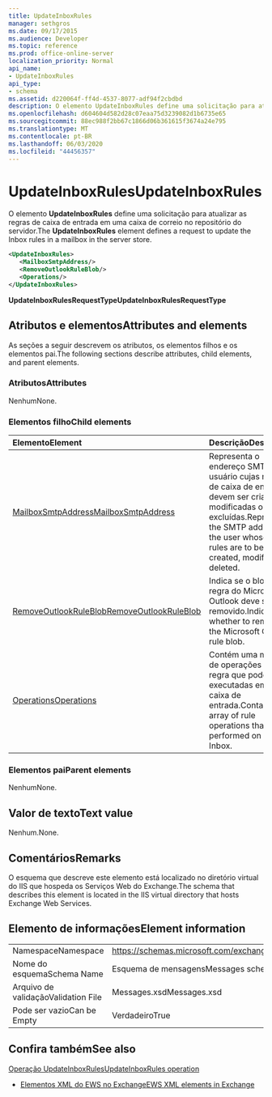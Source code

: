 ```yaml
---
title: UpdateInboxRules
manager: sethgros
ms.date: 09/17/2015
ms.audience: Developer
ms.topic: reference
ms.prod: office-online-server
localization_priority: Normal
api_name:
- UpdateInboxRules
api_type:
- schema
ms.assetid: d220064f-ff4d-4537-8077-adf94f2cbdbd
description: O elemento UpdateInboxRules define uma solicitação para atualizar as regras de caixa de entrada em uma caixa de correio no repositório do servidor.
ms.openlocfilehash: d604604d582d28c07eaa75d3239082d1b6735e65
ms.sourcegitcommit: 88ec988f2bb67c1866d06b361615f3674a24e795
ms.translationtype: MT
ms.contentlocale: pt-BR
ms.lasthandoff: 06/03/2020
ms.locfileid: "44456357"
---
```

# <a name="updateinboxrules"></a><span data-ttu-id="3a54b-103">UpdateInboxRules</span><span class="sxs-lookup"><span data-stu-id="3a54b-103">UpdateInboxRules</span></span>

<span data-ttu-id="3a54b-104">O elemento **UpdateInboxRules** define uma solicitação para atualizar as regras de caixa de entrada em uma caixa de correio no repositório do servidor.</span><span class="sxs-lookup"><span data-stu-id="3a54b-104">The **UpdateInboxRules** element defines a request to update the Inbox rules in a mailbox in the server store.</span></span> 
  
```XML
<UpdateInboxRules>
   <MailboxSmtpAddress/>
   <RemoveOutlookRuleBlob/>
   <Operations/>
</UpdateInboxRules>
```

 <span data-ttu-id="3a54b-105">**UpdateInboxRulesRequestType**</span><span class="sxs-lookup"><span data-stu-id="3a54b-105">**UpdateInboxRulesRequestType**</span></span>
## <a name="attributes-and-elements"></a><span data-ttu-id="3a54b-106">Atributos e elementos</span><span class="sxs-lookup"><span data-stu-id="3a54b-106">Attributes and elements</span></span>

<span data-ttu-id="3a54b-107">As seções a seguir descrevem os atributos, os elementos filhos e os elementos pai.</span><span class="sxs-lookup"><span data-stu-id="3a54b-107">The following sections describe attributes, child elements, and parent elements.</span></span>
  
### <a name="attributes"></a><span data-ttu-id="3a54b-108">Atributos</span><span class="sxs-lookup"><span data-stu-id="3a54b-108">Attributes</span></span>

<span data-ttu-id="3a54b-109">Nenhum</span><span class="sxs-lookup"><span data-stu-id="3a54b-109">None.</span></span>
  
### <a name="child-elements"></a><span data-ttu-id="3a54b-110">Elementos filho</span><span class="sxs-lookup"><span data-stu-id="3a54b-110">Child elements</span></span>

|<span data-ttu-id="3a54b-111">**Elemento**</span><span class="sxs-lookup"><span data-stu-id="3a54b-111">**Element**</span></span>|<span data-ttu-id="3a54b-112">**Descrição**</span><span class="sxs-lookup"><span data-stu-id="3a54b-112">**Description**</span></span>|
|:-----|:-----|
|[<span data-ttu-id="3a54b-113">MailboxSmtpAddress</span><span class="sxs-lookup"><span data-stu-id="3a54b-113">MailboxSmtpAddress</span></span>](mailboxsmtpaddress.md) <br/> |<span data-ttu-id="3a54b-114">Representa o endereço SMTP do usuário cujas regras de caixa de entrada devem ser criadas, modificadas ou excluídas.</span><span class="sxs-lookup"><span data-stu-id="3a54b-114">Represents the SMTP address of the user whose Inbox rules are to be created, modified, or deleted.</span></span>  <br/> |
|[<span data-ttu-id="3a54b-115">RemoveOutlookRuleBlob</span><span class="sxs-lookup"><span data-stu-id="3a54b-115">RemoveOutlookRuleBlob</span></span>](removeoutlookruleblob.md) <br/> |<span data-ttu-id="3a54b-116">Indica se o blob de regra do Microsoft Outlook deve ser removido.</span><span class="sxs-lookup"><span data-stu-id="3a54b-116">Indicates whether to remove the Microsoft Outlook rule blob.</span></span>  <br/> |
|[<span data-ttu-id="3a54b-117">Operations</span><span class="sxs-lookup"><span data-stu-id="3a54b-117">Operations</span></span>](operations.md) <br/> |<span data-ttu-id="3a54b-118">Contém uma matriz de operações de regra que podem ser executadas em uma caixa de entrada.</span><span class="sxs-lookup"><span data-stu-id="3a54b-118">Contains an array of rule operations that can be performed on an Inbox.</span></span>  <br/> |
   
### <a name="parent-elements"></a><span data-ttu-id="3a54b-119">Elementos pai</span><span class="sxs-lookup"><span data-stu-id="3a54b-119">Parent elements</span></span>

<span data-ttu-id="3a54b-120">Nenhum</span><span class="sxs-lookup"><span data-stu-id="3a54b-120">None.</span></span>
  
## <a name="text-value"></a><span data-ttu-id="3a54b-121">Valor de texto</span><span class="sxs-lookup"><span data-stu-id="3a54b-121">Text value</span></span>

<span data-ttu-id="3a54b-122">Nenhum.</span><span class="sxs-lookup"><span data-stu-id="3a54b-122">None.</span></span>
  
## <a name="remarks"></a><span data-ttu-id="3a54b-123">Comentários</span><span class="sxs-lookup"><span data-stu-id="3a54b-123">Remarks</span></span>

<span data-ttu-id="3a54b-124">O esquema que descreve este elemento está localizado no diretório virtual do IIS que hospeda os Serviços Web do Exchange.</span><span class="sxs-lookup"><span data-stu-id="3a54b-124">The schema that describes this element is located in the IIS virtual directory that hosts Exchange Web Services.</span></span>
  
## <a name="element-information"></a><span data-ttu-id="3a54b-125">Elemento de informações</span><span class="sxs-lookup"><span data-stu-id="3a54b-125">Element information</span></span>

|||
|:-----|:-----|
|<span data-ttu-id="3a54b-126">Namespace</span><span class="sxs-lookup"><span data-stu-id="3a54b-126">Namespace</span></span>  <br/> |https://schemas.microsoft.com/exchange/services/2006/messages  <br/> |
|<span data-ttu-id="3a54b-127">Nome do esquema</span><span class="sxs-lookup"><span data-stu-id="3a54b-127">Schema Name</span></span>  <br/> |<span data-ttu-id="3a54b-128">Esquema de mensagens</span><span class="sxs-lookup"><span data-stu-id="3a54b-128">Messages schema</span></span>  <br/> |
|<span data-ttu-id="3a54b-129">Arquivo de validação</span><span class="sxs-lookup"><span data-stu-id="3a54b-129">Validation File</span></span>  <br/> |<span data-ttu-id="3a54b-130">Messages.xsd</span><span class="sxs-lookup"><span data-stu-id="3a54b-130">Messages.xsd</span></span>  <br/> |
|<span data-ttu-id="3a54b-131">Pode ser vazio</span><span class="sxs-lookup"><span data-stu-id="3a54b-131">Can be Empty</span></span>  <br/> |<span data-ttu-id="3a54b-132">Verdadeiro</span><span class="sxs-lookup"><span data-stu-id="3a54b-132">True</span></span>  <br/> |
   
## <a name="see-also"></a><span data-ttu-id="3a54b-133">Confira também</span><span class="sxs-lookup"><span data-stu-id="3a54b-133">See also</span></span>



[<span data-ttu-id="3a54b-134">Operação UpdateInboxRules</span><span class="sxs-lookup"><span data-stu-id="3a54b-134">UpdateInboxRules operation</span></span>](updateinboxrules-operation.md)


- [<span data-ttu-id="3a54b-135">Elementos XML do EWS no Exchange</span><span class="sxs-lookup"><span data-stu-id="3a54b-135">EWS XML elements in Exchange</span></span>](ews-xml-elements-in-exchange.md)

